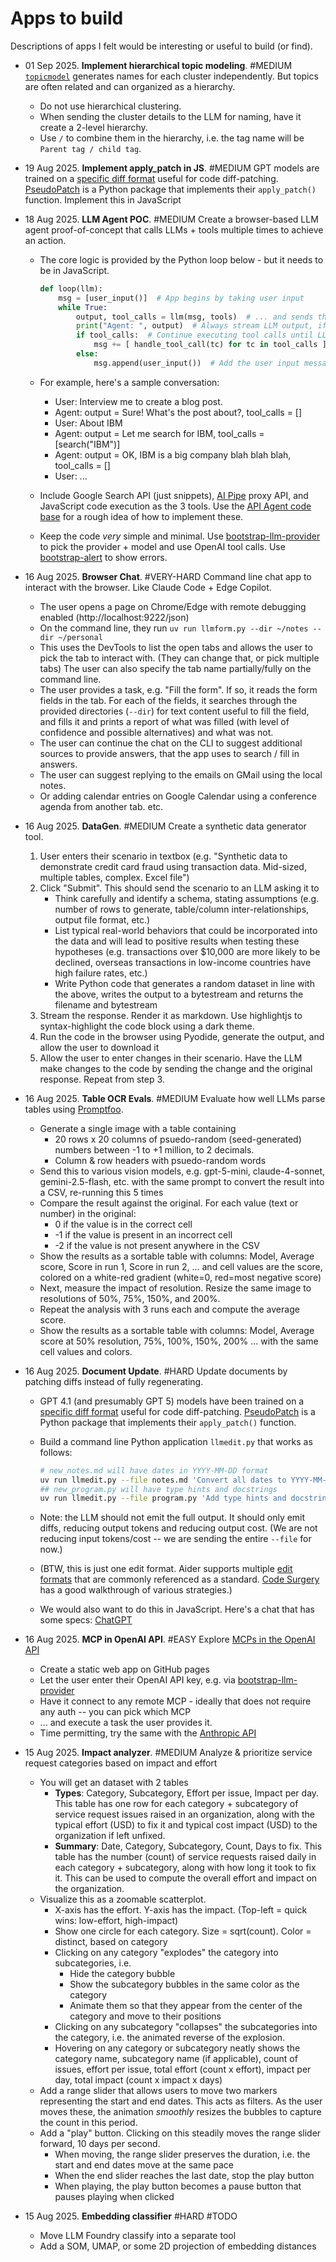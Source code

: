 # Apps to build

Descriptions of apps I felt would be interesting or useful to build (or find).

<!--

- 2 Sep 2025
  - **Bias detection on declined applications** tied to regulatory scrutiny (concrete, high-value, demoable on synthetic data).
    - Compute **fairness metrics** (selection rate, demographic parity diff, equalized odds) by `protected_group`; show SHAP top features per group; propose **three policy levers** to reduce disparity.
  - **Scenario “adverse action” simulator** (loss/collections outcomes vs policy levers).
    - Inputs: threshold, line increase/decrease, collections intensity; Outputs: approval rate, ECL, vintage loss, roll-rate curves; include **confidence bands**.
  - **Self-learning Prompt → SQL log**
    - Capture each natural-language question + generated SQL + exec time + rowcount → **audit table**; proves control & learning loop.
- 20 Aug 2025
  - Policy-as-code app. Checklist from doc. Apply checklist to data / doc inputs.
  - Deployable easy-to-use lightweight RAG chatbot.
  - Code similarity checker library based on TDS Project evals.
  - Continuous software engineer. Testing. Refactoring. Debugging. Extracting libraries.
  - Continous researcher. Keeps researching, learning, adding to idea base.
  - Interviewer gets (voice) inputs across the organization and does strategy consulting by solving individual & team bottlenecks, pain points.
  - Learning gaps identifier. Given questions and student answers, identify concepts (features), and which of these students understand well / don't understand.
  - Self-architecting LLMOps. Write a CI scheduled pipeline that automatically improves its own code based on environment, logs, new data, etc.

-->
- 01 Sep 2025. **Implement hierarchical topic modeling**. #MEDIUM [`topicmodel`](https://github.com/sanand0/topicmodel/) generates names for each cluster independently. But topics are often related and can organized as a hierarchy.
  - Do not use hierarchical clustering.
  - When sending the cluster details to the LLM for naming, have it create a 2-level hierarchy.
  - Use `/` to combine them in the hierarchy, i.e. the tag name will be `Parent tag / child tag`.
- 19 Aug 2025. **Implement apply_patch in JS**. #MEDIUM GPT models are trained on a [specific diff format](https://cookbook.openai.com/examples/gpt4-1_prompting_guide#appendix-generating-and-applying-file-diffs) useful for code diff-patching. [PseudoPatch](https://github.com/12458/PseudoPatch) is a Python package that implements their `apply_patch()` function. Implement this in JavaScript
- 18 Aug 2025. **LLM Agent POC**. #MEDIUM Create a browser-based LLM agent proof-of-concept that calls LLMs + tools multiple times to achieve an action.

  - The core logic is provided by the Python loop below - but it needs to be in JavaScript.

    ```python
    def loop(llm):
        msg = [user_input()]  # App begins by taking user input
        while True:
            output, tool_calls = llm(msg, tools)  # ... and sends the conversation + tools to the LLM
            print("Agent: ", output)  # Always stream LLM output, if any
            if tool_calls:  # Continue executing tool calls until LLM decides it needs no more
                msg += [ handle_tool_call(tc) for tc in tool_calls ]  # Allow multiple tool calls (may be parallel)
            else:
                msg.append(user_input())  # Add the user input message and continue
    ```

  - For example, here's a sample conversation:
    - User: Interview me to create a blog post.
    - Agent: output = Sure! What's the post about?, tool_calls = []
    - User: About IBM
    - Agent: output = Let me search for IBM, tool_calls = [search("IBM")]
    - Agent: output = OK, IBM is a big company blah blah blah, tool_calls = []
    - User: ...
  - Include Google Search API (just snippets), [AI Pipe](https://github.com/sanand0/aipipe) proxy API, and JavaScript code execution as the 3 tools. Use the [API Agent code base](https://github.com/sanand0/apiagent) for a rough idea of how to implement these.
  - Keep the code _very_ simple and minimal. Use [bootstrap-llm-provider](https://github.com/sanand0/bootstrap-llm-provider) to pick the provider + model and use OpenAI tool calls. Use [bootstrap-alert](https://github.com/sanand0/bootstrap-alert) to show errors.

- 16 Aug 2025. **Browser Chat**. #VERY-HARD Command line chat app to interact with the browser. Like Claude Code + Edge Copilot.
  - The user opens a page on Chrome/Edge with remote debugging enabled (http://localhost:9222/json)
  - On the command line, they run `uv run llmform.py --dir ~/notes --dir ~/personal`
  - This uses the DevTools to list the open tabs and allows the user to pick the tab to interact with. (They can change that, or pick multiple tabs) The user can also specify the tab name partially/fully on the command line.
  - The user provides a task, e.g. "Fill the form". If so, it reads the form fields in the tab. For each of the fields, it searches through the provided directories (`--dir`) for text content useful to fill the field, and fills it and prints a report of what was filled (with level of confidence and possible alternatives) and what was not.
  - The user can continue the chat on the CLI to suggest additional sources to provide answers, that the app uses to search / fill in answers.
  - The user can suggest replying to the emails on GMail using the local notes.
  - Or adding calendar entries on Google Calendar using a conference agenda from another tab. etc.
- 16 Aug 2025. **DataGen**. #MEDIUM Create a synthetic data generator tool.
  1. User enters their scenario in textbox (e.g. "Synthetic data to demonstrate credit card fraud using transaction data. Mid-sized, multiple tables, complex. Excel file")
  2. Click "Submit". This should send the scenario to an LLM asking it to
     - Think carefully and identify a schema, stating assumptions (e.g. number of rows to generate, table/column inter-relationships, output file format, etc.)
     - List typical real-world behaviors that could be incorporated into the data and will lead to positive results when testing these hypotheses (e.g. transactions over $10,000 are more likely to be declined, overseas transactions in low-income countries have high failure rates, etc.)
     - Write Python code that generates a random dataset in line with the above, writes the output to a bytestream and returns the filename and bytestream
  3. Stream the response. Render it as markdown. Use highlightjs to syntax-highlight the code block using a dark theme.
  4. Run the code in the browser using Pyodide, generate the output, and allow the user to download it
  5. Allow the user to enter changes in their scenario. Have the LLM make changes to the code by sending the change and the original response. Repeat from step 3.
- 16 Aug 2025. **Table OCR Evals**. #MEDIUM Evaluate how well LLMs parse tables using [Promptfoo](http://promptfoo.dev/).
  - Generate a single image with a table containing
    - 20 rows x 20 columns of psuedo-random (seed-generated) numbers between -1 to +1 million, to 2 decimals.
    - Column & row headers with psuedo-random words
  - Send this to various vision models, e.g. gpt-5-mini, claude-4-sonnet, gemini-2.5-flash, etc. with the same prompt to convert the result into a CSV, re-running this 5 times
  - Compare the result against the original. For each value (text or number) in the original:
    - 0 if the value is in the correct cell
    - -1 if the value is present in an incorrect cell
    - -2 if the value is not present anywhere in the CSV
  - Show the results as a sortable table with columns: Model, Average score, Score in run 1, Score in run 2, ... and cell values are the score, colored on a white-red gradient (white=0, red=most negative score)
  - Next, measure the impact of resolution. Resize the same image to resolutions of 50%, 75%, 150%, and 200%.
  - Repeat the analysis with 3 runs each and compute the average score.
  - Show the results as a sortable table with columns: Model, Average score at 50% resolution, 75%, 100%, 150%, 200% ... with the same cell values and colors.
- 16 Aug 2025. **Document Update**. #HARD Update documents by patching diffs instead of fully regenerating.

  - GPT 4.1 (and presumably GPT 5) models have been trained on a [specific diff format](https://cookbook.openai.com/examples/gpt4-1_prompting_guide#appendix-generating-and-applying-file-diffs) useful for code diff-patching. [PseudoPatch](https://github.com/12458/PseudoPatch) is a Python package that implements their `apply_patch()` function.
  - Build a command line Python application `llmedit.py` that works as follows:

    ```bash
    # new_notes.md will have dates in YYYY-MM-DD format
    uv run llmedit.py --file notes.md 'Convert all dates to YYYY-MM-DD format' > new_notes.md
    ## new_program.py will have type hints and docstrings
    uv run llmedit.py --file program.py 'Add type hints and docstrings to all functions' > new_program.py
    ```

  - Note: the LLM should not emit the full output. It should only emit diffs, reducing output tokens and reducing output cost. (We are not reducing input tokens/cost -- we are sending the entire `--file` for now.)
  - (BTW, this is just one edit format. Aider supports multiple [edit formats](https://aider.chat/docs/more/edit-formats.html) that are commonly referenced as a standard. [Code Surgery](https://fabianhertwig.com/blog/coding-assistants-file-edits/) has a good walkthrough of various strategies.)
  - We would also want to do this in JavaScript. Here's a chat that has some specs: [ChatGPT](https://chatgpt.com/share/68adb239-c27c-800c-8342-f9da8ecb9122)

- 16 Aug 2025. **MCP in OpenAI API**. #EASY Explore [MCPs in the OpenAI API](https://platform.openai.com/docs/guides/tools-remote-mcp)
  - Create a static web app on GitHub pages
  - Let the user enter their OpenAI API key, e.g. via [bootstrap-llm-provider](https://npmjs.com/package/bootstrap-llm-provider)
  - Have it connect to any remote MCP - ideally that does not require any auth -- you can pick which MCP
  - ... and execute a task the user provides it.
  - Time permitting, try the same with the [Anthropic API](https://www.anthropic.com/news/agent-capabilities-api)
- 15 Aug 2025. **Impact analyzer**. #MEDIUM Analyze & prioritize service request categories based on impact and effort
  - You will get an dataset with 2 tables
    - **Types**: Category, Subcategory, Effort per issue, Impact per day. This table has one row for each category + subcategory of service request issues raised in an organization, along with the typical effort (USD) to fix it and typical cost impact (USD) to the organization if left unfixed.
    - **Summary**: Date, Category, Subcategory, Count, Days to fix. This table has the number (count) of service requests raised daily in each category + subcategory, along with how long it took to fix it. This can be used to compute the overall effort and impact on the organization.
  - Visualize this as a zoomable scatterplot.
    - X-axis has the effort. Y-axis has the impact. (Top-left = quick wins: low-effort, high-impact)
    - Show one circle for each category. Size = sqrt(count). Color = distinct, based on category
    - Clicking on any category "explodes" the category into subcategories, i.e.
      - Hide the category bubble
      - Show the subcategory bubbles in the same color as the category
      - Animate them so that they appear from the center of the category and move to their positions
    - Clicking on any subcategory "collapses" the subcategories into the category, i.e. the animated reverse of the explosion.
    - Hovering on any category or subcategory neatly shows the category name, subcategory name (if applicable), count of issues, effort per issue, total effort (count x effort), impact per day, total impact (count x impact x days)
  - Add a range slider that allows users to move two markers representing the start and end dates. This acts as filters. As the user moves these, the animation _smoothly_ resizes the bubbles to capture the count in this period.
  - Add a "play" button. Clicking on this steadily moves the range slider forward, 10 days per second.
    - When moving, the range slider preserves the duration, i.e. the start and end dates move at the same pace
    - When the end slider reaches the last date, stop the play button
    - When playing, the play button becomes a pause button that pauses playing when clicked
- 15 Aug 2025. **Embedding classifier** #HARD #TODO
  - Move LLM Foundry classify into a separate tool
  - Add a SOM, UMAP, or some 2D projection of embedding distances
